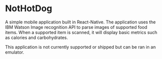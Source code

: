 # NotHotDog
A simple mobile application built in React-Native. The application uses the IBM Watson Image recognition API to parse images of supported food items.
When a supported item is scanned, it will display basic metrics such as calories and carbohydrates.

This application is not currently supported or shipped but can be ran in an emulator.
